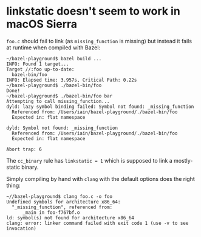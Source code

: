 # linkstatic doesn't seem to work in macOS Sierra

`foo.c` should fail to link (as `missing_function` is missing) but instead it fails
at runtime when compiled with Bazel:

    ~/bazel-playground$ bazel build ...
    INFO: Found 1 target...
    Target //:foo up-to-date:
      bazel-bin/foo
    INFO: Elapsed time: 3.957s, Critical Path: 0.22s
    ~/bazel-playground$ ./bazel-bin/foo
    Done!
    ~/bazel-playground$ ./bazel-bin/foo bar
    Attempting to call missing_function...
    dyld: lazy symbol binding failed: Symbol not found: _missing_function
      Referenced from: /Users/iain/bazel-playground/./bazel-bin/foo
      Expected in: flat namespace

    dyld: Symbol not found: _missing_function
      Referenced from: /Users/iain/bazel-playground/./bazel-bin/foo
      Expected in: flat namespace

    Abort trap: 6

The `cc_binary` rule has `linkstatic = 1` which is supposed to link a mostly-static
binary.

Simply compiling by hand with `clang` with the default options does the right thing:

    ~//bazel-playground$ clang foo.c -o foo
    Undefined symbols for architecture x86_64:
      "_missing_function", referenced from:
          _main in foo-f767bf.o
    ld: symbol(s) not found for architecture x86_64
    clang: error: linker command failed with exit code 1 (use -v to see invocation)
